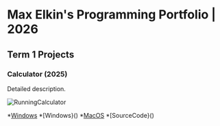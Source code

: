# Max Elkin's Programming Portfolio | 2026

## Term 1 Projects

### Calculator (2025)

Detailed description.

![RunningCalculator]()

*[Windows]()
*[Windows}()
*[MacOS]()
*[SourceCode}()
